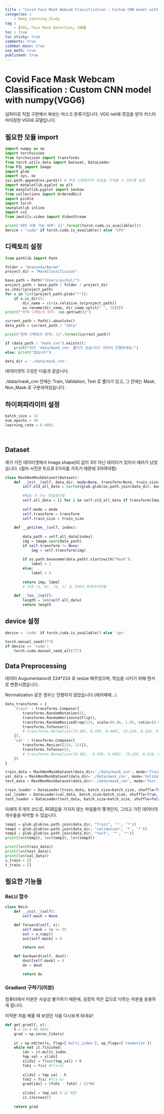 ```yaml
---
title : "Covid Face Mask Webcam Classification : Custom CNN model with numpy(VGG6)"
categories :
    - Deep_Learning_Study
tag :
    - [VGG, Face Mask Detection, CNN]
toc : true
toc_sticky: true 
comments: true
sidebar_main: true
use_math: true
published: true
---
```


# Covid Face Mask Webcam Classification : Custom CNN model with numpy(VGG6)

넘파이로 직접 구현해서 짜보는 마스크 분류기입니다.
VGG net에 영감을 받아 커스터마이징한 VGG6 모델입니다.
<br>

## 필요한 모듈 import

```py
import numpy as np
import torchvision
from torchvision import transforms
from torch.utils.data import Dataset, DataLoader
from PIL import Image
import glob
import sys, os
sys.path.append(os.pardir) # 부모 디렉토리의 파일을 가져올 수 있도록 설정
import matplotlib.pyplot as plt
from matplotlib.pyplot import imshow
from collections import OrderedDict
import pickle
import torch
%matplotlib inline
import cv2
from imutils.video import VideoStream

print('GPU 사용 가능 여부: {}'.format(torch.cuda.is_available()))
device = "cuda" if torch.cuda.is_available() else "CPU"
```

## 디렉토리 설정

```py
from pathlib import Path

folder = "Anaconda/Baram"
project_dir = "MaskClassificaion"

base_path = Path("/Users/yuchul/")
project_path = base_path / folder / project_dir
os.chdir(project_path)
for x in list(project_path.glob("*")):
    if x.is_dir():
        dir_name = str(x.relative_to(project_path))
        os.rename(dir_name, dir_name.split(" ", 1)[0])
print(f"현재 디렉토리 위치: {os.getcwd()}")
```

```py
current_path = Path().absolute()
data_path = current_path / "data"
```

```py
print("현재 디렉토리 위치: {}".format(current_path))
```

```py
if (data_path / "mask_cnn").exists():
    print("이미 'data/mask_cnn' 폴더가 있습니다! 이어서 진행하세요~")
else: print("없습니다")
```

```py
data_dir = './data/mask_cnn'
```

데이터셋의 구성은 다음과 같습니다.

./data/mask_cnn 안에는 Train, Validation, Test 로 폴더가 있고, 그 안에는 Mask, Non_Mask 로 구분되어있습니다.
<br>

## 하이퍼파라미터 설정

```py
batch_size = 32
num_epochs = 30
learning_rate = 0.0001
```
<br>

## Dataset

제가 가진 데이터셋에서 Image.shape[0] 값이 3이 아닌 데이터가 있어서 에러가 났었습니다. (컬러 사진은 R,G,B 3가지를 가지기 때문에 3이여야함)

```py
class MaskNonMaskDataset(Dataset):
    def __init__(self, data_dir, mode=None, transform=None, train_size=None):
        self.old_all_data = sorted(glob.glob(os.path.join(data_dir, mode, '*', '*')))
        
        #RGB 가 아닌 파일필터링
        self.all_data = [i for i in self.old_all_data if transform(Image.open(i)).shape[0] == 3]
    
        self.mode = mode
        self.transform = transform
        self.train_size = train_size
    
    def __getitem__(self, index):
        
        data_path = self.all_data[index]
        img = Image.open(data_path)
        if self.transform != None:
            img = self.transform(img)
        
        if os.path.basename(data_path).startswith("Mask"):
            label = 1
        else:
            label = 0
            
        return img, label 
        # 추후 [1, 0], [0, 1] 로 뒤에서 바꿔주어야함
    
    def __len__(self):
        length = len(self.all_data)
        return length
```

## device 설정

```py
device = 'cuda' if torch.cuda.is_available() else 'cpu'

torch.manual_seed(777)
if device == 'cuda':
    torch.cuda.manual_seed_all(777)
```

## Data Preprocessing

데이터 Augumentaion과 224*224 로 resize 해주었으며, 학습을 시키기 위해 텐서로 변환시켰습니다.

Normalization 같은 경우는 진행하지 않았습니다.(에러때매...)

```py
data_transforms = {
    'train' : transforms.Compose([
        transforms.RandomRotation(5),
        transforms.RandomHorizontalFlip(),
        transforms.RandomResizedCrop(224, scale=(0.96, 1.0), ratio=(0.95, 1.05)),
        transforms.ToTensor(),
        # transforms.Normalize([0.485, 0.456, 0.406], [0.229, 0.224, 0.225])
    ]),
    'val' : transforms.Compose([
        transforms.Resize([224, 224]),
        transforms.ToTensor(),
        # transforms.Normalize([0.485,  0.456, 0.406], [0.229, 0.224, 0.225])
    ])
}

train_data = MaskNonMaskDataset(data_dir='./data/mask_cnn', mode='Train', transform=data_transforms['train'])
val_data = MaskNonMaskDataset(data_dir='./data/mask_cnn', mode='Validation', transform=data_transforms['val'])
test_data = MaskNonMaskDataset(data_dir='./data/mask_cnn', mode='Test', transform=data_transforms['val'])

train_loader = DataLoader(train_data, batch_size=batch_size, shuffle=True, drop_last=True)
val_loader = DataLoader(val_data, batch_size=batch_size, shuffle=True, drop_last=True)
test_loader = DataLoader(test_data, batch_size=batch_size, shuffle=False, drop_last=True)
```

아래의 두개의 코드로, RGB값을 가지지 않는 파일들이 몇개인지, 그리고 가진 데이터의 개수들을 파악할 수 있습니다.

```py
temp1 = glob.glob(os.path.join(data_dir, "Train", '*', '*'))
temp2 = glob.glob(os.path.join(data_dir, "validation", '*', '*'))
temp3 = glob.glob(os.path.join(data_dir, "test", '*', '*'))
print(len(temp1), len(temp2), len(temp3))
```

```py
print(len(train_data))
print(len(test_data))
print(len(val_data))
x_train = []
t_train = []
```

## 필요한 기능들

### ReLU 함수

```py
class ReLU:
    def __init__(self):
        self.mask = None

    def forward(self, x):
        self.mask = (x <= 0)
        out = x.copy()
        out[self.mask] = 0

        return out

    def backward(self, dout):
        dout[self.mask] = 0
        dx = dout

        return dx
```

### Gradient 구하기(미분)

컴퓨터에서 미분은 사실상 불가하기 때문에, 굉장히 작은 값으로 다루는 차분을 응용하게 됩니다.

미적분 처음 배울 때 보았던 식을 다시보게 되네요!

```py
def get_grad(f, x):
    h = 1e-4 #0.0001
    grad = np.zeros_like(x)
    
    it = np.nditer(x, flag=['multi_index'], op_flags=['readwrite'])
    while not it.finished:
        idx = it.multi_index
        tmp_val = x[idx]
        x[idx] = float(tmp_val) + h
        fxh1 = f(x) #f(x+h)
        
        x[idx] = tmp_val - h
        fxh2 = f(x) #f(x-h)
        grad[idx] = (fxh1 - fxh2) / (2*h)
        
        x[idx] = tmp_val # 값 복원
        it.iternext()
        
    return grad
```